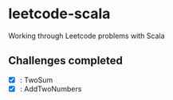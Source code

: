# leetcode-scala
Working through Leetcode problems with Scala

## Challenges completed

- [x] : TwoSum
- [x] : AddTwoNumbers
